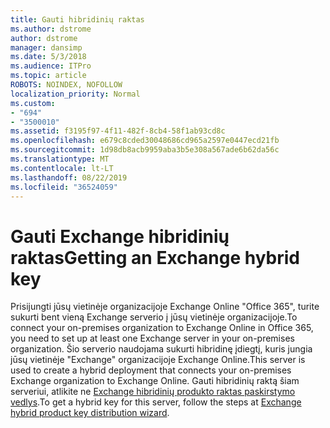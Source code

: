 ```yaml
---
title: Gauti hibridinių raktas
ms.author: dstrome
author: dstrome
manager: dansimp
ms.date: 5/3/2018
ms.audience: ITPro
ms.topic: article
ROBOTS: NOINDEX, NOFOLLOW
localization_priority: Normal
ms.custom:
- "694"
- "3500010"
ms.assetid: f3195f97-4f11-482f-8cb4-58f1ab93cd8c
ms.openlocfilehash: e679c8cded30048686cd965a2597e0447ecd21fb
ms.sourcegitcommit: 1d98db8acb9959aba3b5e308a567ade6b62da56c
ms.translationtype: MT
ms.contentlocale: lt-LT
ms.lasthandoff: 08/22/2019
ms.locfileid: "36524059"
---
```

# <a name="getting-an-exchange-hybrid-key"></a><span data-ttu-id="83c74-102">Gauti Exchange hibridinių raktas</span><span class="sxs-lookup"><span data-stu-id="83c74-102">Getting an Exchange hybrid key</span></span>

<span data-ttu-id="83c74-103">Prisijungti jūsų vietinėje organizacijoje Exchange Online "Office 365", turite sukurti bent vieną Exchange serverio į jūsų vietinėje organizacijoje.</span><span class="sxs-lookup"><span data-stu-id="83c74-103">To connect your on-premises organization to Exchange Online in Office 365, you need to set up at least one Exchange server in your on-premises organization.</span></span> <span data-ttu-id="83c74-104">Šio serverio naudojama sukurti hibridinę įdiegtį, kuris jungia jūsų vietinėje "Exchange" organizacijoje Exchange Online.</span><span class="sxs-lookup"><span data-stu-id="83c74-104">This server is used to create a hybrid deployment that connects your on-premises Exchange organization to Exchange Online.</span></span> <span data-ttu-id="83c74-105">Gauti hibridinių raktą šiam serveriui, atlikite ne [Exchange hibridinių produkto raktas paskirstymo vedlys](https://aka.ms/hybridkey).</span><span class="sxs-lookup"><span data-stu-id="83c74-105">To get a hybrid key for this server, follow the steps at [Exchange hybrid product key distribution wizard](https://aka.ms/hybridkey).</span></span>
  